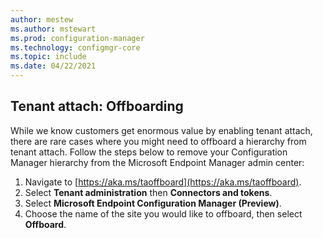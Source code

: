 ```yaml
---
author: mestew
ms.author: mstewart
ms.prod: configuration-manager
ms.technology: configmgr-core
ms.topic: include
ms.date: 04/22/2021
---
```


## <a name="bkmk_offboard"></a> Tenant attach: Offboarding
<!--7043245-->

While we know customers get enormous value by enabling tenant attach, there are rare cases where you might need to offboard a hierarchy from tenant attach. Follow the steps below to remove your Configuration Manager hierarchy from the Microsoft Endpoint Manager admin center:

1. Navigate to [https://aka.ms/taoffboard](https://aka.ms/taoffboard). 
1. Select **Tenant administration** then **Connectors and tokens**.
1. Select **Microsoft Endpoint Configuration Manager (Preview)**.
1. Choose the name of the site you would like to offboard, then select **Offboard**.
